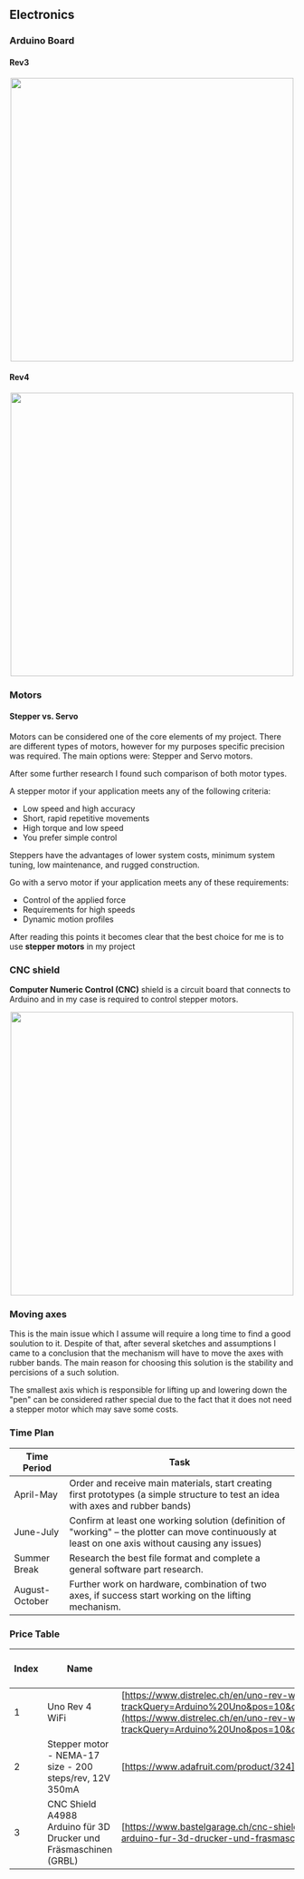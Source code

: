 ## Electronics

### Arduino Board 
#### Rev3
<p align="center">
<img src="https://i.imgur.com/cXYPimo.png" width="500">
</p>

#### Rev4
<p align="center">
<img src="https://i.imgur.com/BRROWqP.png" width="500">
</p>

### Motors
#### Stepper vs. Servo
Motors can be considered one of the core elements of my project.
There are different types of motors, however for my purposes specific precision was required. The main options were: Stepper and Servo motors.

After some further research I found such comparison of both motor types.

A stepper motor if your application meets any of the following criteria:

- Low speed and high accuracy
- Short, rapid repetitive movements
- High torque and low speed
- You prefer simple control

Steppers have the advantages of lower system costs, minimum system tuning, low maintenance, and rugged construction.

Go with a servo motor if your application meets any of these requirements:

- Control of the applied force
- Requirements for high speeds
- Dynamic motion profiles

After reading this points it becomes clear that the best choice for me is to use **stepper motors** in my project

### CNC shield
**Computer Numeric Control (CNC)** shield is a circuit board that connects to Arduino and in my case is required to control stepper motors.

<p align="center">
<img src="https://i.imgur.com/QzwmnPU.png" width="500">
</p>

### Moving axes

This is the main issue which I assume will require a long time to find a good soulution to it. Despite of that, after several sketches and assumptions I came to a conclusion that the mechanism will have to move the axes with rubber bands. The main reason for choosing this solution is the stability and percisions of a such solution. 

The smallest axis which is responsible for lifting up and lowering down the "pen" can be considered rather special due to the fact that it does not need a stepper motor which may save some costs. 

### Time Plan


| Time Period | Task |
| ---- | ---- |
| April-May     | Order and receive main materials, start creating first prototypes (a simple structure to test an idea with axes and rubber bands)|
|  June-July    | Confirm at least one working solution (definition of "working" – the plotter can move continuously at least on one axis without causing any issues)|
| Summer Break | Research the best file format and complete a general software part research.
| August-October | Further work on hardware, combination of two axes, if success start working on the lifting mechanism. |


### Price Table

| Index | Name                                                             | Link                                                                                                                                                                                                                                                                                                                                                                                                               | Price per Unit  | Amount | Price        |
| ----- | ---------------------------------------------------------------- | ------------------------------------------------------------------------------------------------------------------------------------------------------------------------------------------------------------------------------------------------------------------------------------------------------------------------------------------------------------------------------------------------------------------ | --------------- | ------ | ------------ |
| 1     | Uno Rev 4 WiFi                                                   | [https://www.distrelec.ch/en/uno-rev-wifi-arduino-abx00087/p/30411157?trackQuery=Arduino%20Uno&pos=10&origPos=10&origPageSize=50&track=true&sid=92b1475d43ed1d626ded56036a9938e5dabea087&itemList=search](https://www.distrelec.ch/en/uno-rev-wifi-arduino-abx00087/p/30411157?trackQuery=Arduino%20Uno&pos=10&origPos=10&origPageSize=50&track=true&sid=92b1475d43ed1d626ded56036a9938e5dabea087&itemList=search) |      25,90 CHF  | 1      |   25,90 CHF  |
| 2     | Stepper motor - NEMA-17 size - 200 steps/rev, 12V 350mA          | [https://www.adafruit.com/product/324](https://www.adafruit.com/product/324)                                                                                                                                                                                                                                                                                                                                       |      12,45 CHF  | 2      |   24,90 CHF  |
| 3     | CNC Shield A4988 Arduino für 3D Drucker und Fräsmaschinen (GRBL) | [https://www.bastelgarage.ch/cnc-shield-a4988-arduino-fur-3d-drucker-und-frasmaschinen-grbl](https://www.bastelgarage.ch/cnc-shield-a4988-arduino-fur-3d-drucker-und-frasmaschinen-grbl)                                                                                                                                                                                                                           |        8,90 CHF | 1      |     8,90 CHF |
